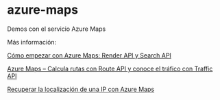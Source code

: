 # azure-maps
Demos con el servicio Azure Maps

Más información:

[Cómo empezar con Azure Maps: Render API y Search API](https://www.returngis.net/2018/08/como-empezar-con-azure-maps-render-api-y-search-api/)

[Azure Maps – Calcula rutas con Route API y conoce el tráfico con Traffic API](https://www.returngis.net/2018/08/azure-maps-calcula-rutas-con-route-api-y-conoce-el-trafico-con-traffic-api/)

[Recuperar la localización de una IP con Azure Maps](https://www.returngis.net/2018/08/recuperar-la-localizacion-de-una-ip-con-azure-maps/)
